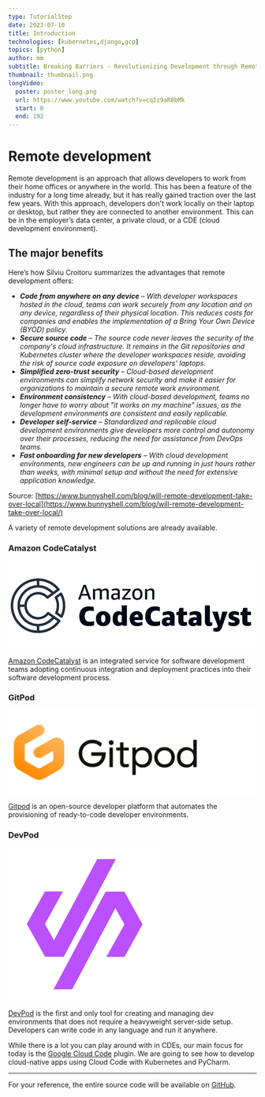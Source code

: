 ```yaml
---
type: TutorialStep
date: 2023-07-10
title: Introduction
technologies: [kubernetes,django,gcp]
topics: [python]
author: mm
subtitle: Breaking Barriers - Revolutionizing Development through Remote Collaboration
thumbnail: thumbnail.png
longVideo:
  poster: poster_long.png
  url: https://www.youtube.com/watch?v=cqIz9aR8bMk
  start: 0
  end: 192
---
```


# Remote development 


Remote development is an approach that allows developers to work from their home offices or anywhere in the world. This has been a feature of the industry for a long time already, but it has really gained traction over the last few years. With this approach, developers don't work locally on their laptop or desktop, but rather they are connected to another environment. This can be in the employer’s data center, a private cloud, or a CDE (cloud development environment).


## The major benefits

Here’s how Silviu Croitoru summarizes the advantages that remote development offers:

- _**Code from anywhere on any device** – With developer workspaces hosted in the cloud, teams can work securely from any location and on any device, regardless of their physical location. This reduces costs for companies and enables the implementation of a Bring Your Own Device (BYOD) policy._
- _**Secure source code** – The source code never leaves the security of the company's cloud infrastructure. It remains in the Git repositories and Kubernetes cluster where the developer workspaces reside, avoiding the risk of source code exposure on developers' laptops._
- _**Simplified zero-trust security** – Cloud-based development environments can simplify network security and make it easier for organizations to maintain a secure remote work environment._
- _**Environment consistency** – With cloud-based development, teams no longer have to worry about "it works on my machine" issues, as the development environments are consistent and easily replicable._
- _**Developer self-service** – Standardized and replicable cloud development environments give developers more control and autonomy over their processes, reducing the need for assistance from DevOps teams._
- _**Fast onboarding for new developers** – With cloud development environments, new engineers can be up and running in just hours rather than weeks, with minimal setup and without the need for extensive application knowledge._

Source: [https://www.bunnyshell.com/blog/will-remote-development-take-over-local](https://www.bunnyshell.com/blog/will-remote-development-take-over-local/)

A variety of remote development solutions are already available.

### Amazon CodeCatalyst

![amazon](./images/amazon-codecatalyst.png)


[Amazon CodeCatalyst](https://codecatalyst.aws/) is an integrated service for software development teams adopting continuous integration and deployment practices into their software development process. 


### GitPod

![gitpod](./images/gitpod.png)

[Gitpod](https://www.gitpod.io/) is an open-source developer platform that automates the provisioning of ready-to-code developer environments.


### DevPod

![devpod](./images/devpod.png)

[DevPod](https://devpod.sh/) is the first and only tool for creating and managing dev environments that does not require a heavyweight server-side setup. Developers can write code in any language and run it anywhere.


While there is a lot you can play around with in CDEs, our main focus for today is the [Google Cloud Code](https://cloud.google.com/code) plugin. We are going to see how to develop cloud-native apps using Cloud Code with Kubernetes and PyCharm.


<hr>

For your reference, the entire source code will be available on [GitHub](https://github.com/). 
